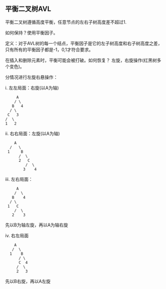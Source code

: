 ## 平衡二叉树AVL

平衡二叉树遵循高度平衡，任意节点的左右子树高度差不超过1.

如何保持？使用平衡因子。

定义：对于AVL树的每一个结点，平衡因子是它的左子树高度和右子树高度之差，只有所有的平衡因子都是-1，0,1才符合要求。

在插入和删除元素时，平衡可能会被打破。如何恢复？ 左旋，右旋操作(红黑树多个变色)。

分情况进行左旋右悬操作：

i. 左左局面：右旋(以A为轴)

         A
        / \
       B   4
      / \
     C   3
    /  \
    1   2

ii. 右右局面：左旋(以A为轴)

        A
      /   \
     1     B
          /  \
          2   C
             /  \
            3    4

iii. 左右局面：

         A
        /  \
       B    4 
      / \
     1   C
        /  \
       2    3
 先以B为轴左旋，再以A为轴右旋
 
 iv. 右左局面
 
        A
       /  \
      1    B
          / \
          C  4
         /  \
         2   3
   先以B右旋，再以A左旋
